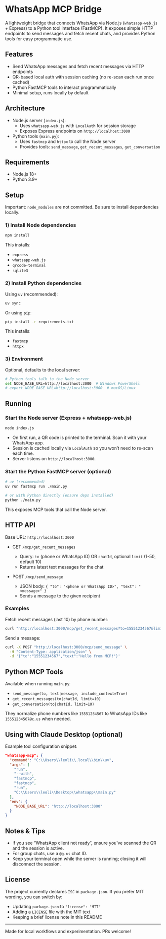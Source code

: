 # WhatsApp MCP Bridge

A lightweight bridge that connects WhatsApp via Node.js (`whatsapp-web.js` + Express) to a Python tool interface (FastMCP). It exposes simple HTTP endpoints to send messages and fetch recent chats, and provides Python tools for easy programmatic use.

## Features

- Send WhatsApp messages and fetch recent messages via HTTP endpoints
- QR-based local auth with session caching (no re-scan each run once cached)
- Python FastMCP tools to interact programmatically
- Minimal setup, runs locally by default

## Architecture

- Node.js server (`index.js`):
  - Uses `whatsapp-web.js` with `LocalAuth` for session storage
  - Exposes Express endpoints on `http://localhost:3000`
- Python tools (`main.py`):
  - Uses `fastmcp` and `httpx` to call the Node server
  - Provides tools: `send_message`, `get_recent_messages`, `get_conversation`

## Requirements

- Node.js 18+
- Python 3.9+

## Setup

Important: `node_modules` are not committed. Be sure to install dependencies locally.

### 1) Install Node dependencies

```bash
npm install
```

This installs:

- `express`
- `whatsapp-web.js`
- `qrcode-terminal`
- `sqlite3`

### 2) Install Python dependencies

Using `uv` (recommended):

```bash
uv sync
```

Or using `pip`:

```bash
pip install -r requirements.txt
```

This installs:

- `fastmcp`
- `httpx`

### 3) Environment

Optional, defaults to the local server:

```bash
# Python tools talk to the Node server
set NODE_BASE_URL=http://localhost:3000  # Windows PowerShell
# export NODE_BASE_URL=http://localhost:3000  # macOS/Linux
```

## Running

### Start the Node server (Express + whatsapp-web.js)

```bash
node index.js
```

- On first run, a QR code is printed to the terminal. Scan it with your WhatsApp app.
- Session is cached locally via `LocalAuth` so you won’t need to re-scan each time.
- Server listens on `http://localhost:3000`.

### Start the Python FastMCP server (optional)

```bash
# uv (recommended)
uv run fastmcp run ./main.py

# or with Python directly (ensure deps installed)
python ./main.py
```

This exposes MCP tools that call the Node server.

## HTTP API

Base URL: `http://localhost:3000`

- GET `/mcp/get_recent_messages`

  - Query: `to` (phone or WhatsApp ID) OR `chatId`, optional `limit` (1-50, default 10)
  - Returns latest text messages for the chat
- POST `/mcp/send_message`

  - JSON body: `{ "to": "<phone or WhatsApp ID>", "text": "<message>" }`
  - Sends a message to the given recipient

### Examples

Fetch recent messages (last 10) by phone number:

```bash
curl "http://localhost:3000/mcp/get_recent_messages?to=15551234567&limit=10"
```

Send a message:

```bash
curl -X POST "http://localhost:3000/mcp/send_message" \
  -H "Content-Type: application/json" \
  -d '{"to":"15551234567","text":"Hello from MCP!"}'
```

## Python MCP Tools

Available when running `main.py`:

- `send_message(to, text|message, include_context=True)`
- `get_recent_messages(to|chatId, limit=10)`
- `get_conversation(to|chatId, limit=10)`

They normalize phone numbers like `15551234567` to WhatsApp IDs like `15551234567@c.us` when needed.

## Using with Claude Desktop (optional)

Example tool configuration snippet:

```json
"whatsapp-mcp": {
  "command": "C:\\Users\\leoli\\.local\\bin\\uv",
  "args": [
    "run",
    "--with",
    "fastmcp",
    "fastmcp",
    "run",
    "C:\\Users\\leoli\\Desktop\\whatsapp\\main.py"
  ],
  "env": {
    "NODE_BASE_URL": "http://localhost:3000"
  }
}
```

## Notes & Tips

- If you see “WhatsApp client not ready”, ensure you’ve scanned the QR and the session is active.
- For group chats, use a `@g.us` chat ID.
- Keep your terminal open while the server is running; closing it will disconnect the session.

## License

The project currently declares `ISC` in `package.json`. If you prefer MIT wording, you can switch by:

- Updating `package.json` to `"license": "MIT"`
- Adding a `LICENSE` file with the MIT text
- Keeping a brief license note in this README

---

Made for local workflows and experimentation. PRs welcome!
